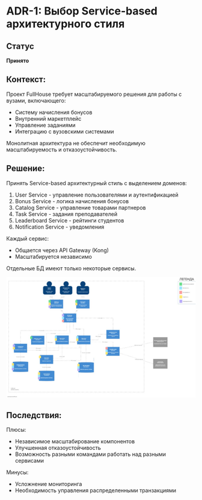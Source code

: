 # ADR-1: Выбор Service-based архитектурного стиля

## Статус
**Принято**

## Контекст:
Проект FullHouse требует масштабируемого решения для работы с вузами, включающего:
- Систему начисления бонусов
- Внутренний маркетплейс
- Управление заданиями
- Интеграцию с вузовскими системами

Монолитная архитектура не обеспечит необходимую масштабируемость и отказоустойчивость.

## Решение:
Принять Service-based архитектурный стиль с выделением доменов:
1. User Service - управление пользователями и аутентификацией
2. Bonus Service - логика начисления бонусов
3. Catalog Service - управление товарами партнеров
4. Task Service - задания преподавателей
5. Leaderboard Service - рейтинги студентов
6. Notification Service - уведомления

Каждый сервис:
- Общается через API Gateway (Kong)
- Масштабируется независимо

Отдельные БД имеют только некоторые сервисы.

![Диаграмма контейнеров из C4](../resources\images\C4_Model\C4_model-Containers.jpg)

## Последствия:
Плюсы:
- Независимое масштабирование компонентов
- Улучшенная отказоустойчивость
- Возможность разными командами работать над разными сервисами

Минусы:
- Усложнение мониторинга
- Необходимость управления распределенными транзакциями